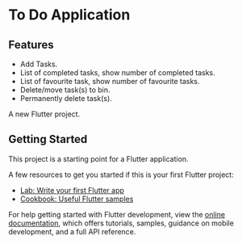 # To Do Application

## Features
- Add Tasks.
- List of completed tasks, show number of completed tasks.
- List of favourite task, show number of favourite tasks.
- Delete/move task(s) to bin.
- Permanently delete task(s).

A new Flutter project.

## Getting Started

This project is a starting point for a Flutter application.

A few resources to get you started if this is your first Flutter project:

- [Lab: Write your first Flutter app](https://docs.flutter.dev/get-started/codelab)
- [Cookbook: Useful Flutter samples](https://docs.flutter.dev/cookbook)

For help getting started with Flutter development, view the
[online documentation](https://docs.flutter.dev/), which offers tutorials,
samples, guidance on mobile development, and a full API reference.
